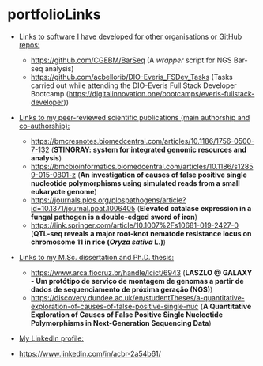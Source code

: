 # portfolioLinks

* <ins>Links to software I have developed for other organisations or GitHub repos:</ins>

  * https://github.com/CGEBM/BarSeq (A *wrapper* script for NGS Bar-seq analysis)
  * https://github.com/acbellorib/DIO-Everis_FSDev_Tasks (Tasks carried out while attending the DIO-Everis Full Stack Developer Bootcamp (https://digitalinnovation.one/bootcamps/everis-fullstack-developer))
  
* <ins>Links to my peer-reviewed scientific publications (main authorship and co-authorship):</ins>

  * https://bmcresnotes.biomedcentral.com/articles/10.1186/1756-0500-7-132 (**STINGRAY: system for integrated genomic resources and analysis**)
  * https://bmcbioinformatics.biomedcentral.com/articles/10.1186/s12859-015-0801-z (**An investigation of causes of false positive single nucleotide polymorphisms using simulated reads from a small eukaryote genome**)
  * https://journals.plos.org/plospathogens/article?id=10.1371/journal.ppat.1006405 (**Elevated catalase expression in a fungal pathogen is a double-edged sword of iron**)
  * https://link.springer.com/article/10.1007%2Fs10681-019-2427-0 (**QTL-seq reveals a major root-knot nematode resistance locus on chromosome 11 in rice (*Oryza sativa* L.)**)
  
* <ins>Links to my M.Sc. dissertation and Ph.D. thesis:</ins>
  * https://www.arca.fiocruz.br/handle/icict/6943 (**LASZLO @ GALAXY - Um protótipo de serviço de montagem de genomas a partir de dados de sequenciamento de próxima geração (NGS)**)
  * https://discovery.dundee.ac.uk/en/studentTheses/a-quantitative-exploration-of-causes-of-false-positive-single-nuc (**A Quantitative Exploration of Causes of False Positive Single Nucleotide Polymorphisms in Next-Generation Sequencing Data**)
  
* <ins>My LinkedIn profile:</ins>

 * https://www.linkedin.com/in/acbr-2a54b61/

